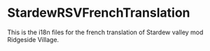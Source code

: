 # StardewRSVFrenchTranslation

This is the i18n files for the french translation of Stardew valley mod Ridgeside Village. 
